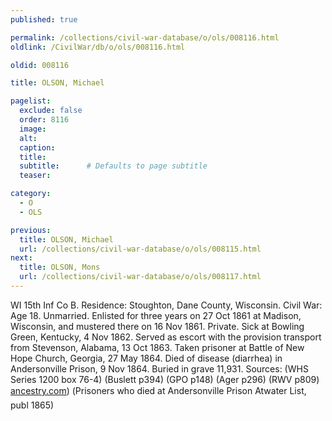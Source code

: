```yaml
---
published: true

permalink: /collections/civil-war-database/o/ols/008116.html
oldlink: /CivilWar/db/o/ols/008116.html

oldid: 008116

title: OLSON, Michael

pagelist:
  exclude: false
  order: 8116
  image: 
  alt:
  caption:
  title:
  subtitle:      # Defaults to page subtitle
  teaser:

category: 
  - O 
  - OLS

previous:
  title: OLSON, Michael
  url: /collections/civil-war-database/o/ols/008115.html  
next:
  title: OLSON, Mons
  url: /collections/civil-war-database/o/ols/008117.html   
---
```

WI 15th Inf Co B. Residence: Stoughton, Dane County, Wisconsin. Civil War: Age 18. Unmarried. Enlisted for three years on 27 Oct 1861 at Madison, Wisconsin, and mustered there on 16 Nov 1861. Private. Sick at Bowling Green, Kentucky, 4 Nov 1862. Served as escort with the provision transport from Stevenson, Alabama, 13 Oct 1863. Taken prisoner at Battle of New Hope Church, Georgia, 27 May 1864. Died of disease (diarrhea) in Andersonville Prison, 9 Nov 1864. Buried in grave 11,931. Sources: (WHS Series 1200 box 76-4) (Buslett p394) (GPO p148) (Ager p296) (RWV p809) [ancestry.com](http://ancestry.com/)) (&#147;Prisoners who died at Andersonville Prison&#148; Atwater List, publ 1865)